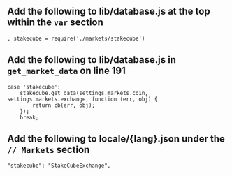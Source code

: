 ## Add the following to lib/database.js at the top within the ``var`` section
```
, stakecube = require('./markets/stakecube')
```

## Add the following to lib/database.js in ``get_market_data`` on line 191
```
case 'stakecube':
	stakecube.get_data(settings.markets.coin, settings.markets.exchange, function (err, obj) {
		return cb(err, obj);
	});
	break;
```

## Add the following to locale/{lang}.json under the ``// Markets`` section
```
"stakecube": "StakeCubeExchange",
```